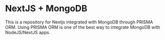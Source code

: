 # NextJS + MongoDB

This is a repository for Nextjs integrated with MongoDB through PRISMA ORM.
Using PRISMA ORM is one of the best way to integrate MongoDB with NodeJS/NextJS apps.
